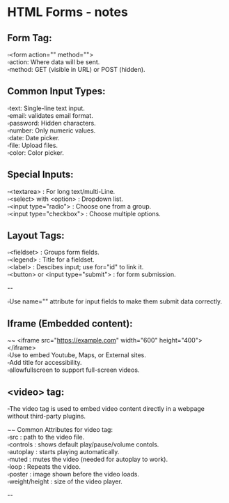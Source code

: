 # HTML Forms - notes  
  
## Form Tag:  
▫️&lt;form action="" method=""&gt;  
▫️action: Where data will be sent.  
▫️method: GET (visible in URL) or POST (hidden).  
  
## Common Input Types:  
▫️text: Single-line text input.  
▫️email: validates email format.  
▫️password: Hidden characters.  
▫️number: Only numeric values.  
▫️date: Date picker.  
▫️file: Upload files.  
▫️color: Color picker.  
  
## Special Inputs:  
▫️&lt;textarea&gt; : For long text/multi-Line.  
▫️&lt;select&gt; with &lt;option&gt; : Dropdown list.  
▫️&lt;input type="radio"&gt; : Choose one from a group.  
▫️&lt;input type="checkbox"&gt; : Choose multiple options.  
  
## Layout Tags:  
▫️&lt;fieldset&gt; : Groups form fields.  
▫️&lt;legend&gt; : Title for a fieldset.  
▫️&lt;label&gt; : Descibes input; use for="id" to link it.  
▫️&lt;button&gt; or &lt;input type="submit"&gt; : for form submission.  
  
  --

▫️Use name="" attribute for input fields to make them submit data correctly.  
  
## Iframe (Embedded content):  
~~ &lt;iframe src="https://example.com" width="600" height="400"&gt;&lt;/iframe&gt;  
▫️Use to embed Youtube, Maps, or External sites.  
▫️Add title for accessibility.  
▫️allowfullscreen to support full-screen videos.  
  
## &lt;video&gt; tag:  
▫️The video tag is used to embed video content directly in a webpage without third-party plugins.
  
~~ Common Attributes for video tag:  
▫️src : path to the video file.  
▫️controls : shows default play/pause/volume contols.  
▫️autoplay : starts playing automatically.  
▫️muted : mutes the video (needed for autoplay to work).  
▫️loop : Repeats the video.  
▫️poster : image shown before the video loads.  
▫️weight/height : size of the video player.  
  
--  
